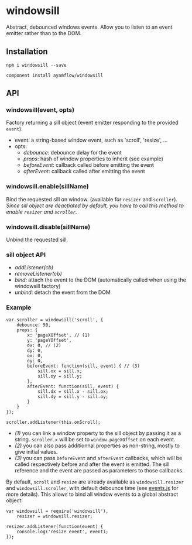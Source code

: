windowsill
====

Abstract, debounced windows events.
Allow you to listen to an event emitter rather than to the DOM.


## Installation
`npm i windowsill --save`

`component install ayamflow/windowsill`

## API
### windowsill(event, opts)
Factory returning a sill object (event emitter responding to the provided `event`).
* event: a string-based window event, such as 'scroll', 'resize', ...
* opts:
    * *debounce*: debounce delay for the event
    * *props*: hash of window properties to inherit (see example)
    * *beforeEvent*: callback called before emitting the event
    * *afterEvent*: callback called after emitting the event

### windowsill.enable(sillName)
Bind the requested sill on window. (available for `resizer` and `scroller`).
*Since sill object are deactiated by default, you have to call this method to enable `resizer` and `scroller`.*

### windowsill.disable(sillName)
Unbind the requested sill.

### sill object API
* *addListener(cb)*
* *removeListener(cb)*
* *bind*: attach the event to the DOM (automatically called when using the windowsill factory)
* *unbind*: detach the event from the DOM

### Example

```
var scroller = windowsill('scroll', {
    debounce: 50,
    props: {
        x: 'pageXOffset', // (1)
        y: 'pageYOffset',
        dx: 0, // (2)
        dy: 0,
        ox: 0,
        oy: 0,
        beforeEvent: function(sill, event) { // (3)
            sill.ox = sill.x;
            sill.oy = sill.y;
        },
        afterEvent: function(sill, event) {
            sill.dx = sill.x - sill.ox;
            sill.dy = sill.y - sill.oy;
        }
    }
});

scroller.addListener(this.onScroll);
```

* *(1)* you can link a window property to the sill object by passing it as a string. `scroller.x` will be set to `window.pageXOffset` on each event.
* *(2)* you can also pass additionnal properties as non-string, mostly to give initial values.
* *(3)* you can pass `beforeEvent` and `afterEvent` callbacks, which will be called respectively before and after the event is emitted. The sill reference and the event are passed as parameters to those callbacks.

By default, `scroll` and `resize` are already available as `windowsill.resizer` and `windowsill.scroller`, with default debounce time (see [events.js](https://github.com/ayamflow/windowsill/blob/master/src/events.js) for more details).
This allows to bind all window events to a global abstract object:

```
var windowsill = require('windowsill'),
    resizer = windowsill.resizer;

resizer.addListener(function(event) {
    console.log('resize event', event);
});
```